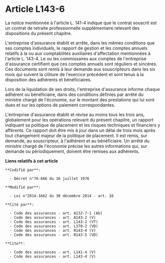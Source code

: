# Article L143-6

La notice mentionnée à l'article L. 141-4 indique que le contrat souscrit est un contrat de retraite professionnelle
supplémentaire relevant des dispositions du présent chapitre. 

L'entreprise d'assurance établit et arrête, dans les mêmes conditions que ses comptes individuels, le rapport de gestion et
les comptes annuels relatifs à la ou aux comptabilités auxiliaires d'affectation mentionnées à l'article L. 143-4. Le ou les
commissaires aux comptes de l'entreprise d'assurance certifient que ces comptes annuels sont réguliers et sincères. Ces
documents sont remis à leur demande aux souscripteurs dans les six mois qui suivent la clôture de l'exercice précédent et
sont tenus à la disposition des adhérents et bénéficiaires. 

Lors de la liquidation de ses droits, l'entreprise d'assurance informe chaque adhérent ou bénéficiaire, dans des conditions
définies par arrêté du ministre chargé de l'économie, sur le montant des prestations qui lui sont dues et sur les options de
paiement correspondantes. 

L'entreprise d'assurance établit et révise au moins tous les trois ans, globalement pour les opérations relevant du présent
chapitre, un rapport indiquant sa politique de placement et les risques techniques et financiers y afférents. Ce rapport doit
être mis à jour dans un délai de trois mois après tout changement majeur de la politique de placement. Il est remis, sur
demande, au souscripteur, à l'adhérent et au bénéficiaire. Un arrêté du ministre chargé de l'économie précise les autres
informations qui, sur demande ou périodiquement, doivent être remises aux adhérents.

**Liens relatifs à cet article**

	**Codifié par**:

	  - Décret n°76-666 du 16 juillet 1976

	**Modifié par**:

	  - Loi n°2014-1662 du 30 décembre 2014 - art. 16

	**Cité par**:

	  - Code des assurances - art. A132-7-1 (Ab)
	  - Code des assurances - art. A143-2 (V)
	  - Code des assurances - art. L143-2 (VT)
	  - Code des assurances - art. L370-2 (VD)
	  - Code des assurances - art. R143-4 (V)
	  - Code des assurances - art. R143-5 (VD)

	**Cite**:

	  - Code des assurances - art. L141-4 (V)
	  - Code des assurances - art. L143-4 (V)
